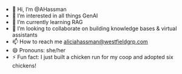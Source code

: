 - 👋 Hi, I’m @AHassman
- 👀 I’m interested in all things GenAI
- 🌱 I’m currently learning RAG
- 💞️ I’m looking to collaborate on building knowledge bases & virtual assistants
- 📫 How to reach me aliciahassman@westfieldgrp.com
- 😄 Pronouns: she/her
- ⚡ Fun fact: I just built a chicken run for my coop and adopted six chickens!

<!---
AHassman/AHassman is a ✨ special ✨ repository because its `README.md` (this file) appears on your GitHub profile.
You can click the Preview link to take a look at your changes.
--->
